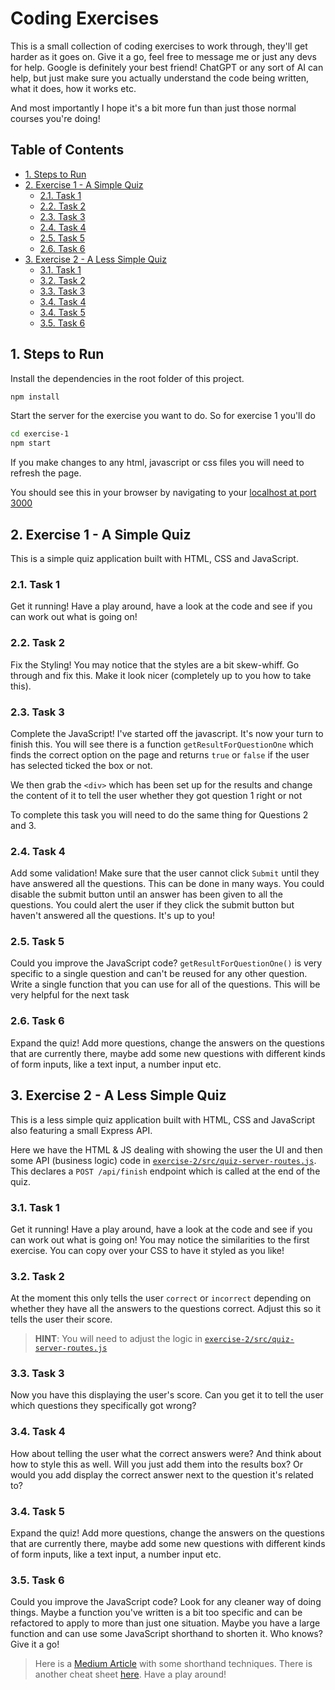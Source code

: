# Coding Exercises <!-- omit in toc -->

This is a small collection of coding exercises to work through, they'll get harder as it goes on. Give it a go, feel free to message me or just any devs for help. Google is definitely your best friend! ChatGPT or any sort of AI can help, but just make sure you actually understand the code being written, what it does, how it works etc.

And most importantly I hope it's a bit more fun than just those normal courses you're doing!

## Table of Contents <!-- omit in toc -->

- [1. Steps to Run](#1-steps-to-run)
- [2. Exercise 1 - A Simple Quiz](#2-exercise-1---a-simple-quiz)
  - [2.1. Task 1](#21-task-1)
  - [2.2. Task 2](#22-task-2)
  - [2.3. Task 3](#23-task-3)
  - [2.4. Task 4](#24-task-4)
  - [2.5. Task 5](#25-task-5)
  - [2.6. Task 6](#26-task-6)
- [3. Exercise 2 - A Less Simple Quiz](#3-exercise-2---a-less-simple-quiz)
  - [3.1. Task 1](#31-task-1)
  - [3.2. Task 2](#32-task-2)
  - [3.3. Task 3](#33-task-3)
  - [3.4. Task 4](#34-task-4)
  - [3.4. Task 5](#34-task-5)
  - [3.5. Task 6](#35-task-6)

## 1. Steps to Run

Install the dependencies in the root folder of this project.

```sh
npm install
```

Start the server for the exercise you want to do. So for exercise 1 you'll do

```sh
cd exercise-1
npm start
```

If you make changes to any html, javascript or css files you will need to refresh the page.

You should see this in your browser by navigating to your [localhost at port 3000](http://localhost:3000/index.html)

## 2. Exercise 1 - A Simple Quiz

This is a simple quiz application built with HTML, CSS and JavaScript.

### 2.1. Task 1

Get it running! Have a play around, have a look at the code and see if you can work out what is going on!

### 2.2. Task 2

Fix the Styling! You may notice that the styles are a bit skew-whiff. Go through and fix this. Make it look nicer (completely up to you how to take this).

### 2.3. Task 3

Complete the JavaScript! I've started off the javascript. It's now your turn to finish this. You will see there is a function `getResultForQuestionOne` which finds the correct option on the page and returns `true` or `false` if the user has selected ticked the box or not.

We then grab the `<div>` which has been set up for the results and change the content of it to tell the user whether they got question 1 right or not

To complete this task you will need to do the same thing for Questions 2 and 3.

### 2.4. Task 4

Add some validation! Make sure that the user cannot click `Submit` until they have answered all the questions. This can be done in many ways. You could disable the submit button until an answer has been given to all the questions. You could alert the user if they click the submit button but haven't answered all the questions. It's up to you!

### 2.5. Task 5

Could you improve the JavaScript code? `getResultForQuestionOne()` is very specific to a single question and can't be reused for any other question. Write a single function that you can use for all of the questions. This will be very helpful for the next task

### 2.6. Task 6

Expand the quiz! Add more questions, change the answers on the questions that are currently there, maybe add some new questions with different kinds of form inputs, like a text input, a number input etc.

## 3. Exercise 2 - A Less Simple Quiz

This is a less simple quiz application built with HTML, CSS and JavaScript also featuring a small Express API.

Here we have the HTML & JS dealing with showing the user the UI and then some API (business logic) code in [`exercise-2/src/quiz-server-routes.js`](exercise-2/src/quiz-server-routes.js). This declares a `POST /api/finish` endpoint which is called at the end of the quiz.

### 3.1. Task 1

Get it running! Have a play around, have a look at the code and see if you can work out what is going on! You may notice the similarities to the first exercise. You can copy over your CSS to have it styled as you like!

### 3.2. Task 2

At the moment this only tells the user `correct` or `incorrect` depending on whether they have all the answers to the questions correct. Adjust this so it tells the user their score.

> **HINT**: You will need to adjust the logic in [`exercise-2/src/quiz-server-routes.js`](exercise-2/src/quiz-server-routes.js)

### 3.3. Task 3

Now you have this displaying the user's score. Can you get it to tell the user which questions they specifically got wrong?

### 3.4. Task 4

How about telling the user what the correct answers were? And think about how to style this as well. Will you just add them into the results box? Or would you add display the correct answer next to the question it's related to?

### 3.4. Task 5

Expand the quiz! Add more questions, change the answers on the questions that are currently there, maybe add some new questions with different kinds of form inputs, like a text input, a number input etc.

### 3.5. Task 6

Could you improve the JavaScript code? Look for any cleaner way of doing things. Maybe a function you've written is a bit too specific and can be refactored to apply to more than just one situation. Maybe you have a large function and can use some JavaScript shorthand to shorten it. Who knows? Give it a go!

> Here is a [Medium Article](https://lokesh-prajapati.medium.com/javascript-shorthand-techniques-ultimate-cheat-sheet-415d9abbe47c) with some shorthand techniques. There is another cheat sheet [here](https://quickref.me/javascript.html). Have a play around!
